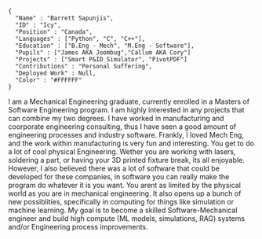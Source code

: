 ```
{
  "Name" : "Barrett Sapunjis",
  "ID" : "Icy",
  "Position" : "Canada",
  "Languages" : ["Python", "C", "C++"],
  "Education" : ["B.Eng - Mech", "M.Eng - Software"],
  "Pupils" : ["James AKA Joombug","Callum AKA Cory"]
  "Projects" : ["Smart P&ID Simulator", "PivotPDF"]  
  "Contributions" : "Personal Suffering",
  "Deployed Work" : Null, 
  "Color" : "#FFFFFF"  
} 
```
I am a Mechanical Engineering graduate, currently enrolled in a Masters of Software Engineering program. I am highly interested in any projects that can combine my two degrees. I have worked in manufacturing and coorporate engineering consulting, thus I have seen a good amount of engineering processes and industry software. Frankly, I loved Mech Eng, and the work within manufacturing is very fun and interesting. You get to do a lot of cool physical Engineering. Wether you are working with lasers, soldering a part, or having your 3D printed fixture break, its all enjoyable. However, I also believed there was a lot of software that could be developed for these companies, in software you can really make the program do whatever it is you want. You arent as limited by the physical world as you are in mechanical engineering. It also opens up a bunch of new possiblities, specifically in computing for things like simulation or machine learning. My goal is to become a skilled Software-Mechanical engineer and build high compute (ML models, simulations, RAG) systems and/or Engineering process improvements.  
